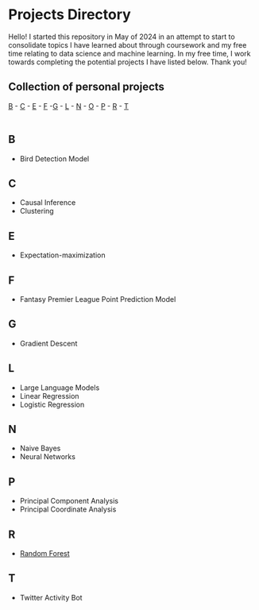 # Projects Directory
Hello! I started this repository in May of 2024 in an attempt to start to consolidate topics I have learned about through coursework and my free time relating to data science and machine learning. In my free time, I work towards completing the potential projects I have listed below. Thank you!

## Collection of personal projects 

[B](#b) - [C](#c) - [E](#e) - [F](#f) -[G](#g) - [L](#l) - [N](#n) - [O](#o) - [P](#p) - [R](#r) - [T](#t) 
<br>
<br>
## B <a id="a"></a>
- Bird Detection Model 

## C <a id="a"></a>
- Causal Inference
- Clustering

## E <a id="a"></a>
- Expectation-maximization

## F <a id="a"></a>
- Fantasy Premier League Point Prediction Model

## G <a id="a"></a>
- Gradient Descent

## L <a id="a"></a>
- Large Language Models
- Linear Regression
- Logistic Regression

## N <a id="a"></a>
- Naive Bayes
- Neural Networks

## P <a id="a"></a>
- Principal Component Analysis
- Principal Coordinate Analysis

## R <a id="a"></a>
-  <a href="https://github.com/reedwrogers/Random-Forest/blob/main/Random%20Forest.ipynb">Random Forest</a>

## T <a id="a"></a>
- Twitter Activity Bot
